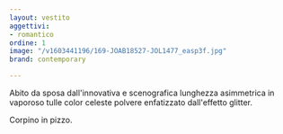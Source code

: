 ```yaml
---
layout: vestito
aggettivi:
- romantico
ordine: 1
image: "/v1603441196/169-JOAB18527-JOL1477_easp3f.jpg"
brand: contemporary

---
```

Abito da sposa dall'innovativa e scenografica lunghezza asimmetrica in vaporoso tulle color celeste polvere enfatizzato dall'effetto glitter.

Corpino in pizzo.